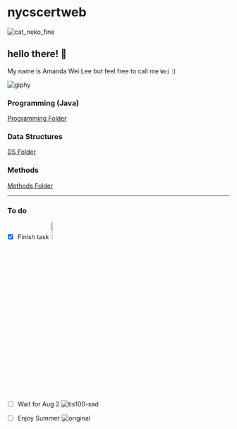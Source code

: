 # nycscertweb

![cat_neko_fine](https://user-images.githubusercontent.com/107557711/180831537-317aa0e7-0eb6-43d9-9b12-da9b08478ed1.gif) 
## hello there! 👋
My name is Amanda Wei Lee but feel free to call me `Wei` :)



![giphy](https://user-images.githubusercontent.com/107557711/180843022-fc717034-f173-460d-ba95-63f63fac2052.gif) 
### Programming (Java)
[Programming Folder](https://github.com/hunter-teacher-cert/cohort-3-summer-work-AmaneWei/tree/master/programming)


### Data Structures

[DS Folder](https://github.com/hunter-teacher-cert/cohort-3-summer-work-AmaneWei/tree/master/ds)


### Methods
[Methods Folder](https://github.com/hunter-teacher-cert/cohort-3-summer-work-AmaneWei/tree/master/methods)

---
### To do
- [x] Finish task <img src="https://i.pinimg.com/originals/7f/31/f7/7f31f7fc4207b8baceb1fdb5dfe3aafe.gif" width=10% height=10%>

- [ ] Wait for Aug 2
![tis100-sad](https://user-images.githubusercontent.com/107557711/180846012-47ba9933-d40d-40a1-9b11-a96abaf0170b.gif)

- [ ] Enjoy Summer
![original](https://user-images.githubusercontent.com/107557711/180846392-5613e063-55a1-48ee-8605-4a4f8e0e4ff4.gif)

